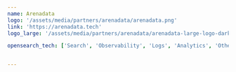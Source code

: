 ```yaml
---
name: Arenadata
logo: '/assets/media/partners/arenadata/arenadata.png'
link: 'https://arenadata.tech'
logo_large: '/assets/media/partners/arenadata/arenadata-large-logo-dark.svg'

opensearch_tech: ['Search', 'Observability', 'Logs', 'Analytics', 'Other']


---
```

